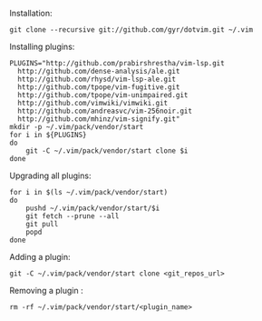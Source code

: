 Installation:
```
git clone --recursive git://github.com/gyr/dotvim.git ~/.vim
```


Installing plugins:
```
PLUGINS="http://github.com/prabirshrestha/vim-lsp.git
  http://github.com/dense-analysis/ale.git
  http://github.com/rhysd/vim-lsp-ale.git
  http://github.com/tpope/vim-fugitive.git
  http://github.com/tpope/vim-unimpaired.git
  http://github.com/vimwiki/vimwiki.git
  http://github.com/andreasvc/vim-256noir.git
  http://github.com/mhinz/vim-signify.git"
mkdir -p ~/.vim/pack/vendor/start
for i in ${PLUGINS}
do
    git -C ~/.vim/pack/vendor/start clone $i
done
```


Upgrading all plugins:
```
for i in $(ls ~/.vim/pack/vendor/start)
do
    pushd ~/.vim/pack/vendor/start/$i
    git fetch --prune --all
    git pull
    popd
done
```

Adding a plugin:
```
git -C ~/.vim/pack/vendor/start clone <git_repos_url>
```

Removing a plugin :
```
rm -rf ~/.vim/pack/vendor/start/<plugin_name>
```
